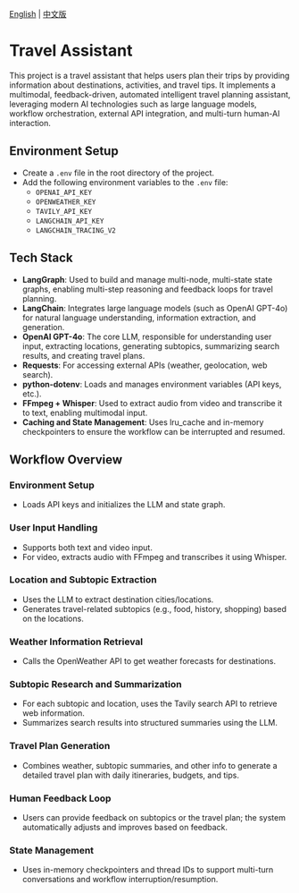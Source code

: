 [English](README.md) | [中文版](README_CN.md)

# Travel Assistant

This project is a travel assistant that helps users plan their trips by providing information about destinations, activities, and travel tips. It implements a multimodal, feedback-driven, automated intelligent travel planning assistant, leveraging modern AI technologies such as large language models, workflow orchestration, external API integration, and multi-turn human-AI interaction.

## Environment Setup

- Create a `.env` file in the root directory of the project.
- Add the following environment variables to the `.env` file:
  - `OPENAI_API_KEY`
  - `OPENWEATHER_KEY`
  - `TAVILY_API_KEY`
  - `LANGCHAIN_API_KEY`
  - `LANGCHAIN_TRACING_V2`

## Tech Stack
- **LangGraph**: Used to build and manage multi-node, multi-state state graphs, enabling multi-step reasoning and feedback loops for travel planning.
- **LangChain**: Integrates large language models (such as OpenAI GPT-4o) for natural language understanding, information extraction, and generation.
- **OpenAI GPT-4o**: The core LLM, responsible for understanding user input, extracting locations, generating subtopics, summarizing search results, and creating travel plans.
- **Requests**: For accessing external APIs (weather, geolocation, web search).
- **python-dotenv**: Loads and manages environment variables (API keys, etc.).
- **FFmpeg + Whisper**: Used to extract audio from video and transcribe it to text, enabling multimodal input.
- **Caching and State Management**: Uses lru_cache and in-memory checkpointers to ensure the workflow can be interrupted and resumed.

## Workflow Overview

### Environment Setup
- Loads API keys and initializes the LLM and state graph.

### User Input Handling
- Supports both text and video input.
- For video, extracts audio with FFmpeg and transcribes it using Whisper.

### Location and Subtopic Extraction
- Uses the LLM to extract destination cities/locations.
- Generates travel-related subtopics (e.g., food, history, shopping) based on the locations.

### Weather Information Retrieval
- Calls the OpenWeather API to get weather forecasts for destinations.

### Subtopic Research and Summarization
- For each subtopic and location, uses the Tavily search API to retrieve web information.
- Summarizes search results into structured summaries using the LLM.

### Travel Plan Generation
- Combines weather, subtopic summaries, and other info to generate a detailed travel plan with daily itineraries, budgets, and tips.

### Human Feedback Loop
- Users can provide feedback on subtopics or the travel plan; the system automatically adjusts and improves based on feedback.

### State Management
- Uses in-memory checkpointers and thread IDs to support multi-turn conversations and workflow interruption/resumption.
